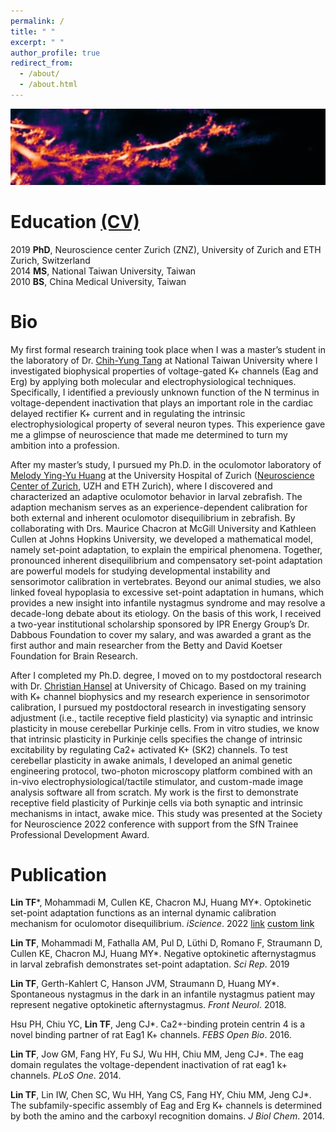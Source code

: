```yaml
---
permalink: /
title: " "
excerpt: " "
author_profile: true
redirect_from: 
  - /about/
  - /about.html
---
```


![purkinje cell](/images/AVG_011_006_093_OUT_MotCor.jpg)

Education [(CV)](https://drive.google.com/file/d/1wPsGIdhGPTzao9tjaeOibYhgvG0w3zLN/view?usp=sharing)
=

2019 **PhD**, Neuroscience center Zurich (ZNZ), University of Zurich and ETH Zurich, Switzerland<br>
2014 **MS**, National Taiwan University, Taiwan<br>
2010 **BS**, China Medical University, Taiwan


Bio
=

My first formal research training took place when I was a master’s student in the laboratory of Dr. [Chih-Yung Tang](http://physiology.mc.ntu.edu.tw/En/Faculty/Faculty?id=38&openid=2) at National Taiwan University where I investigated biophysical properties of voltage-gated K+ channels (Eag and Erg) by applying both molecular and electrophysiological techniques. Specifically, I identified a previously unknown function of the N terminus in voltage-dependent inactivation that plays an important role in the cardiac delayed rectifier K+ current and in regulating the intrinsic electrophysiological property of several neuron types. This experience gave me a glimpse of neuroscience that made me determined to turn my ambition into a profession. 

After my master’s study, I pursued my Ph.D. in the oculomotor laboratory of [Melody Ying-Yu Huang](https://zfin.org/action/profile/view/ZDB-LAB-160602-1) at the University Hospital of Zurich ([Neuroscience Center of Zurich](https://www.neuroscience.uzh.ch/en.html), UZH and ETH Zurich), where I discovered and characterized an adaptive oculomotor behavior in larval zebrafish. The adaption mechanism serves as an experience-dependent calibration for both external and inherent oculomotor disequilibrium in zebrafish. By collaborating with Drs. Maurice Chacron at McGill University and Kathleen Cullen at Johns Hopkins University, we developed a mathematical model, namely set-point adaptation, to explain the empirical phenomena. Together, pronounced inherent disequilibrium and compensatory set-point adaptation are powerful models for studying developmental instability and sensorimotor calibration in vertebrates. Beyond our animal studies, we also linked foveal hypoplasia to excessive set-point adaptation in humans, which provides a new insight into infantile nystagmus syndrome and may resolve a decade-long debate about its etiology. On the basis of this work, I received a two-year institutional scholarship sponsored by IPR Energy Group’s Dr. Dabbous Foundation to cover my salary, and was awarded a grant as the first author and main researcher from the Betty and David Koetser Foundation for Brain Research.

After I completed my Ph.D. degree, I moved on to my postdoctoral research with Dr. [Christian Hansel](http://www.hansellab-uchicago.com/) at University of Chicago. Based on my training with K+ channel biophysics and my research experience in sensorimotor calibration, I pursued my postdoctoral research in investigating sensory adjustment (i.e., tactile receptive field plasticity) via synaptic and intrinsic plasticity in mouse cerebellar Purkinje cells. From in vitro studies, we know that intrinsic plasticity in Purkinje cells specifies the change of intrinsic excitability by regulating Ca2+ activated K+ (SK2) channels. To test cerebellar plasticity in awake animals, I developed an animal genetic engineering protocol, two-photon microscopy platform combined with an in-vivo electrophysiological/tactile stimulator, and custom-made image analysis software all from scratch. My work is the first to demonstrate receptive field plasticity of Purkinje cells via both synaptic and intrinsic mechanisms in intact, awake mice. This study was presented at the Society for Neuroscience 2022 conference with support from the SfN Trainee Professional Development Award.

Publication
=

**Lin TF**\*, Mohammadi M, Cullen KE, Chacron MJ, Huang MY\*. Optokinetic set-point adaptation functions as an internal dynamic calibration mechanism for oculomotor disequilibrium. *iScience*. 2022 [link](https://doi.org/10.1016/j.isci.2022.105335)
<a href="https://www.cell.com/action/showPdf?pii=S2589-0042%2822%2901607-8" style="color: black; text-decoration: underline;text-decoration-style: dotted;">custom link</a>


**Lin TF**, Mohammadi M, Fathalla AM, Pul D, Lüthi D, Romano F, Straumann D, Cullen KE, Chacron MJ, Huang MY\*. Negative optokinetic afternystagmus in larval zebrafish demonstrates set-point adaptation. *Sci Rep*. 2019

**Lin TF**, Gerth-Kahlert C, Hanson JVM, Straumann D, Huang MY\*. Spontaneous nystagmus in the dark in an infantile nystagmus patient may represent negative optokinetic afternystagmus. *Front Neurol*. 2018.

Hsu PH, Chiu YC, **Lin TF**, Jeng CJ\*. Ca2+-binding protein centrin 4 is a novel binding partner of rat Eag1 K+ channels. *FEBS Open Bio*. 2016.

**Lin TF**, Jow GM, Fang HY, Fu SJ, Wu HH, Chiu MM, Jeng CJ\*. The eag domain regulates the voltage-dependent inactivation of rat eag1 k+ channels. *PLoS One*. 2014.

**Lin TF**, Lin IW, Chen SC, Wu HH, Yang CS, Fang HY, Chiu MM, Jeng CJ\*. The subfamily-specific assembly of Eag and Erg K+ channels is determined by both the amino and the carboxyl recognition domains. *J Biol Chem*. 2014.
